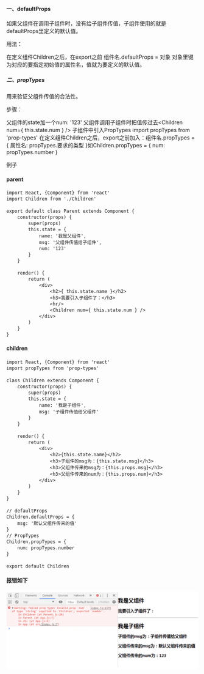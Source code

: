 #### 一、defaultProps
如果父组件在调用子组件时，没有给子组件传值，子组件使用的就是defaultProps里定义的默认值。

用法：

在定义组件Children之后，在export之前
组件名.defaultProps = 对象
对象里键为对应的要指定初始值的属性名，值就为要定义的默认值。


##### 二、propTypes
用来验证父组件传值的合法性。

步骤：

父组件的state加一个num: '123'
父组件调用子组件时把值传过去<Children num={ this.state.num } />
子组件中引入PropTypes import propTypes from 'prop-types'
在定义组件Children之后，export之前加入：组件名.propTypes = { 属性名: propTypes.要求的类型 }如Children.propTypes = { num: propTypes.number }


例子

#### parent
```
import React, {Component} from 'react'
import Children from './Children'

export default class Parent extends Component {
    constructor(props) {
        super(props)
        this.state = {
            name: '我是父组件',
            msg: '父组件传值给子组件',
            num: '123'
        }
    }

    render() {
        return (
            <div>
                <h2>{ this.state.name }</h2>
                <h3>我要引入子组件了：</h3>
                <hr/>
                <Children num={ this.state.num } />
            </div>
        )
    }
}
```

#### children
```
import React, {Component} from 'react'
import propTypes from 'prop-types'

class Children extends Component {
    constructor(props) {
        super(props)
        this.state = {
            name: '我是子组件',
            msg: '子组件传值给父组件'
        }
    }

    render() {
        return (
            <div>
                <h2>{this.state.name}</h2>
                <h3>子组件的msg为：{this.state.msg}</h3>
                <h3>父组件传来的msg为：{this.props.msg}</h3>
                <h3>父组件传来的num为：{this.props.num}</h3>
            </div>
        )
    }
}

// defaultProps
Children.defaultProps = {
    msg: '默认父组件传来的值'
}
// PropTypes
Children.propTypes = {
    num: propTypes.number
}

export default Children
```
#### 报错如下
<img src="./imgs/propTypes.png" />
